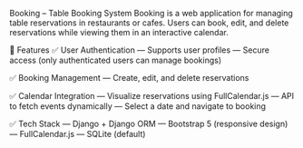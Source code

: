 Booking – Table Booking System
Booking is a web application for managing table reservations in restaurants or cafes. Users can book, edit, and delete reservations while viewing them in an interactive calendar.

🚀 Features
✅ User Authentication
— Supports user profiles
— Secure access (only authenticated users can manage bookings)

✅ Booking Management
— Create, edit, and delete reservations

✅ Calendar Integration
— Visualize reservations using FullCalendar.js
— API to fetch events dynamically
— Select a date and navigate to booking

✅ Tech Stack
— Django + Django ORM
— Bootstrap 5 (responsive design)
— FullCalendar.js
— SQLite (default)

